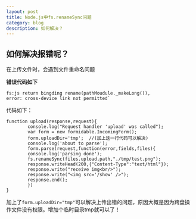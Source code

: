 ```yaml
---
layout: post
title: Node.js中fs.renameSync问题
category: blog
description: 如何解决？
---
```


## 如何解决报错呢？

在上传文件时，会遇到文件重命名问题


**错误代码如下**

    fs:js return bingding rename(pathMoudule._makeLong()),
    error: cross-device link not permitted`

代码如下：

    function upload(response,request){
		    console.log("Request handler 'upload' was called");
		    var form = new formidable.IncomingForm();
		    form.uploadDir='tmp';  //(加上这一行代码可以解决)
		    console.log('about to parse');
		    form.parse(request,function(error,fields,files){
		    console.log('parsing done');
		    fs.renameSync(files.upload.path,"./tmp/test.png");
		    response.writeHead(200,{"Content-Type":"text/html"});
		    response.write("receive img<br/>");
		    response.write("<img src='/show' />");
		    response.end();
   			})  
    }


加上了`form.uploadDir="tmp"`可以解决上传出错的问题，原因大概是因为跨盘操作文件没有权限。增加个临时目录tmp就可以了！

